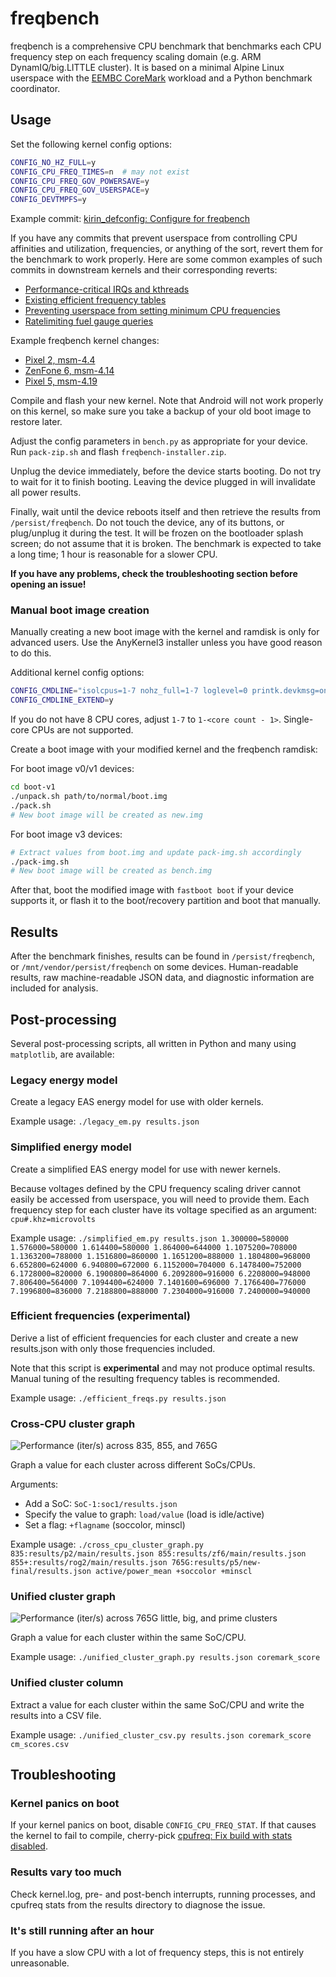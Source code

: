 # freqbench

freqbench is a comprehensive CPU benchmark that benchmarks each CPU frequency step on each frequency scaling domain (e.g. ARM DynamIQ/big.LITTLE cluster). It is based on a minimal Alpine Linux userspace with the [EEMBC CoreMark](https://www.eembc.org/coremark/) workload and a Python benchmark coordinator.

## Usage

Set the following kernel config options:

```bash
CONFIG_NO_HZ_FULL=y
CONFIG_CPU_FREQ_TIMES=n  # may not exist
CONFIG_CPU_FREQ_GOV_POWERSAVE=y
CONFIG_CPU_FREQ_GOV_USERSPACE=y
CONFIG_DEVTMPFS=y
```

Example commit: [kirin_defconfig: Configure for freqbench](https://github.com/kdrag0n/proton_zf6/commit/4bbe2cf0039b798b59ad056fd45d0c47d5c6ec66)

If you have any commits that prevent userspace from controlling CPU affinities and utilization, frequencies, or anything of the sort, revert them for the benchmark to work properly. Here are some common examples of such commits in downstream kernels and their corresponding reverts:

- [Performance-critical IRQs and kthreads](https://github.com/kdrag0n/proton_kernel_wahoo/commit/29b315cd5f3a6)
- [Existing efficient frequency tables](https://github.com/kdrag0n/proton_kernel_wahoo/commit/9b98ee3fabd14)
- [Preventing userspace from setting minimum CPU frequencies](https://github.com/kdrag0n/proton_kernel_wahoo/commit/d9d2fe54e87f9)
- [Ratelimiting fuel gauge queries](https://github.com/kdrag0n/proton_kernel_wahoo/commit/87ac3f89c7392)

Example freqbench kernel changes:

- [Pixel 2, msm-4.4](https://github.com/kdrag0n/proton_kernel_wahoo/commits/alpine-fbench)
- [ZenFone 6, msm-4.14](https://github.com/kdrag0n/proton_zf6/commits/alpine-fbench-basic-example)
- [Pixel 5, msm-4.19](https://github.com/kdrag0n/proton_kernel_redbull/commits/alpine-fbench-basic-example)

Compile and flash your new kernel. Note that Android will not work properly on this kernel, so make sure you take a backup of your old boot image to restore later.

Adjust the config parameters in `bench.py` as appropriate for your device. Run `pack-zip.sh` and flash `freqbench-installer.zip`.

Unplug the device immediately, before the device starts booting. Do not try to wait for it to finish booting. Leaving the device plugged in will invalidate all power results.

Finally, wait until the device reboots itself and then retrieve the results from `/persist/freqbench`. Do not touch the device, any of its buttons, or plug/unplug it during the test. It will be frozen on the bootloader splash screen; do not assume that it is broken. The benchmark is expected to take a long time; 1 hour is reasonable for a slower CPU.

**If you have any problems, check the troubleshooting section before opening an issue!**

### Manual boot image creation

Manually creating a new boot image with the kernel and ramdisk is only for advanced users. Use the AnyKernel3 installer unless you have good reason to do this.

Additional kernel config options:

```bash
CONFIG_CMDLINE="isolcpus=1-7 nohz_full=1-7 loglevel=0 printk.devkmsg=on"
CONFIG_CMDLINE_EXTEND=y
```

If you do not have 8 CPU cores, adjust `1-7` to `1-<core count - 1>`. Single-core CPUs are not supported.

Create a boot image with your modified kernel and the freqbench ramdisk:

For boot image v0/v1 devices:

```bash
cd boot-v1
./unpack.sh path/to/normal/boot.img
./pack.sh
# New boot image will be created as new.img
```

For boot image v3 devices:

```bash
# Extract values from boot.img and update pack-img.sh accordingly
./pack-img.sh
# New boot image will be created as bench.img
```

After that, boot the modified image with `fastboot boot` if your device supports it, or flash it to the boot/recovery partition and boot that manually.

## Results

After the benchmark finishes, results can be found in `/persist/freqbench`, or `/mnt/vendor/persist/freqbench` on some devices. Human-readable results, raw machine-readable JSON data, and diagnostic information are included for analysis.

## Post-processing

Several post-processing scripts, all written in Python and many using `matplotlib`, are available:

### Legacy energy model

Create a legacy EAS energy model for use with older kernels.

Example usage: `./legacy_em.py results.json`

### Simplified energy model

Create a simplified EAS energy model for use with newer kernels.

Because voltages defined by the CPU frequency scaling driver cannot easily be accessed from userspace, you will need to provide them. Each frequency step for each cluster have its voltage specified as an argument: `cpu#.khz=microvolts`

Example usage: `./simplified_em.py results.json 1.300000=580000 1.576000=580000 1.614400=580000 1.864000=644000 1.1075200=708000 1.1363200=788000 1.1516800=860000 1.1651200=888000 1.1804800=968000 6.652800=624000 6.940800=672000 6.1152000=704000 6.1478400=752000 6.1728000=820000 6.1900800=864000 6.2092800=916000 6.2208000=948000 7.806400=564000 7.1094400=624000 7.1401600=696000 7.1766400=776000 7.1996800=836000 7.2188800=888000 7.2304000=916000 7.2400000=940000`

### Efficient frequencies (experimental)

Derive a list of efficient frequencies for each cluster and create a new results.json with only those frequencies included.

Note that this script is **experimental** and may not produce optimal results. Manual tuning of the resulting frequency tables is recommended.

Example usage: `./efficient_freqs.py results.json`

### Cross-CPU cluster graph

![Performance (iter/s) across 835, 855, and 765G](https://user-images.githubusercontent.com/7930239/101309012-19446400-3800-11eb-8418-bb9293b08871.png)

Graph a value for each cluster across different SoCs/CPUs.

Arguments:

- Add a SoC: `SoC-1:soc1/results.json`
- Specify the value to graph: `load/value` (load is idle/active)
- Set a flag: `+flagname` (soccolor, minscl)

Example usage: `./cross_cpu_cluster_graph.py 835:results/p2/main/results.json 855:results/zf6/main/results.json 855+:results/rog2/main/results.json 765G:results/p5/new-final/results.json active/power_mean +soccolor +minscl`

### Unified cluster graph

![Performance (iter/s) across 765G little, big, and prime clusters](https://user-images.githubusercontent.com/7930239/101309506-712f9a80-3801-11eb-9ae6-8dba84f063d4.png)

Graph a value for each cluster within the same SoC/CPU.

Example usage: `./unified_cluster_graph.py results.json coremark_score`

### Unified cluster column

Extract a value for each cluster within the same SoC/CPU and write the results into a CSV file.

Example usage: `./unified_cluster_csv.py results.json coremark_score cm_scores.csv`

## Troubleshooting

### Kernel panics on boot

If your kernel panics on boot, disable `CONFIG_CPU_FREQ_STAT`. If that causes the kernel to fail to compile, cherry-pick [cpufreq: Fix build with stats disabled](https://github.com/kdrag0n/proton_kernel_wahoo/commit/21e76d090e092).

### Results vary too much

Check kernel.log, pre- and post-bench interrupts, running processes, and cpufreq stats from the results directory to diagnose the issue.

### It's still running after an hour

If you have a slow CPU with a lot of frequency steps, this is not entirely unreasonable.
